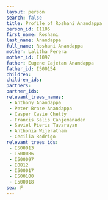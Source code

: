 ```yaml
---
layout: person
search: false
title: Profile of Roshani Anandappa
person_id: I1105
first_name: Roshani
last_name: Anandappa
full_name: Roshani Anandappa
mother: Lalitha Perera
mother_id: I1097
father: Eugene Cajetan Anandappa
father_id: I500154
children:
children_ids:
partners:
partner_ids:
relevant_trees_names:
 - Anthony Anandappa
 - Peter Braze Anandappa
 - Casper Casie Chetty
 - Francis Salis Canjemanaden
 - Saviel Pieris Tavarayan
 - Anthonia Wijeratnam
 - Cecilia Rodrigo
relevant_trees_ids:
 - I500013
 - I500086
 - I500097
 - I0812
 - I500017
 - I500100
 - I500018
sex: F
---
```


